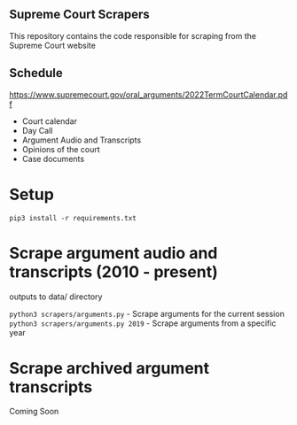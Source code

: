 ## Supreme Court Scrapers

This repository contains the code responsible for scraping from the Supreme Court website

## Schedule 
https://www.supremecourt.gov/oral_arguments/2022TermCourtCalendar.pdf

- Court calendar
- Day Call 
- Argument Audio and Transcripts
- Opinions of the court
- Case documents

# Setup

```pip3 install -r requirements.txt```

# Scrape argument audio and transcripts (2010 - present)

outputs to data/ directory

```python3 scrapers/arguments.py``` - Scrape arguments for the current session
```python3 scrapers/arguments.py 2019``` - Scrape arguments from a specific year 


# Scrape archived argument transcripts

Coming Soon